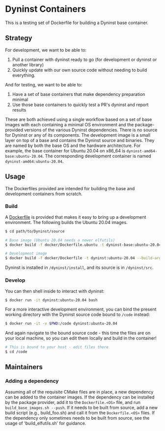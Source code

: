 # Dyninst Containers

This is a testing set of Dockerfile for building a Dyninst base container.

## Strategy

For development, we want to be able to:

 1. Pull a container with dyninst ready to go (for development or dyninst or another library)
 2. Quickly update with our own source code without needing to build everything.

And for testing, we want to be able to:

 1. Have a set of base containers that make dependency preparation minimal
 2. Use those base containers to quickly test a PR's dyninst and report results
 
These are both achieved using a single workflow based on a set of base images with each containing a minimal OS environment and the package-provided versions of the various Dyninst dependencies. There is no source for Dyninst or any of its components. The development image is a small layer on top of a base and contains the Dyninst source and binaries. They are named by both the base OS and the hardware architecture. For example, the base container for Ubuntu 20.04 on x86_64 is `dyninst-amd64-base:ubuntu-20.04`. The corresponding development container is named `dyninst-amd64:ubuntu-20.04`.

## Usage

The Dockerfiles provided are intended for building the base and development containers from scratch.

### Build

A [Dockerfile](Dockerfile) is provided that makes it easy to bring up a development environment. The following builds the Ubuntu 20.04 images.

```bash
$ cd path/to/Dyninst/source

# Base image (Ubuntu 20.04 needs a newer elfutils)
$ docker build -f docker/Dockerfile.ubuntu -t dyninst-base:ubuntu-20.04 --build-arg version=20.04 --build-arg build_elfutils=yes .

# Development image
$ docker build -f docker/Dockerfile -t dyninst:ubuntu-20.04 --build-arg build_jobs=16 --build-arg base=dyninst-base:ubuntu-20.04 .
```

Dyninst is installed in `/dyninst/install`, and its source is in `/dyninst/src`.

### Develop

You can then shell inside to interact with dyninst:

```bash
$ docker run -it dyninst:ubuntu-20.04 bash
```

For a more interactive development environment, you can bind the present working directory with the
Dyninst source code bound to `/code` instead:

```bash
$ docker run -it -v $PWD:/code dyninst:ubuntu-20.04
```

And again navigate to the bound source code - this time the files are on your local machine, so you can edit
them locally and build in the container!

```bash
# This is bound to your host - edit files there
$ cd /code
```

## Maintainers

### Adding a dependency

Assuming all of the requisite CMake files are in place, a new dependency can be added to the container images. If
the dependency can be installed by the package provider, add it to the `Dockerfile.<OS>` file, and run
`build_base_images.sh --push`. If it needs to be built from source, add a new build script (e.g., build_foo.sh)
and call it from the `Dockerfile.<OS>` files. If the dependency only sometimes needs to be built from source,
see the usage of 'build_elfutils.sh' for guidance.
